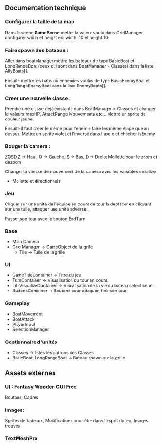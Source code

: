 ## Documentation technique
### Configurer la taille de la map
Dans la scene **GameScene** mettre la valeur voulu dans GridManager configurer width et height ex: width: 10 et height 10;
### Faire spawn des bateaux :
Aller dans boatManager mettre les bateaux de type BasicBoat et LongRangeBoat (ceux qui sont dans BoatManager > Classes) dans la liste AllyBoats[].

 Ensuite mettre les bateaux ennemies voulus de type BasicEnemyBoat et LongRangeEnemyBoat dans la liste EnemyBoats[].

### Creer une nouvelle classe :
Prendre une classe déjà existante dans BoatManager > Classes et changer le valeurs maxHP, AttackRange Mouvements etc... Mettre un sprite de couleur jaune.

Ensuite il faut creer le même pour l'enemie faire les même étape que au dessus. Mettre un sprite violet et l'inversé dans l'axe x et chocher isEnemy

### Bouger la camera :

ZQSD Z -> Haut, Q -> Gauche, S -> Bas, D -> Droite
Mollette pour le zoom et dezoom

Changer la vitesse de mouvement de la camera avec les variables serialize
* Mollette et directionnels

### Jeu 

Cliquer sur une unité de l'équipe en cours de tour la deplacer en cliquant sur une tuile, attaquer une unité adverse.

Passer son tour avec le bouton EndTurn

### Base
* Main Camera
* Grid Manager -> GameObject de la grille
    * Tile -> Tuile de la grille 

### UI
* GameTitleContainer -> Titre du jeu
* TurnContainer -> Visualisation du tour en cours
* LifeVisualizeContainer -> Visualisation de la vie du bateau selectionné
* ButtonsContainer -> Boutons pour attaquer, finir son tour

### Gameplay
* BoatMovement
* BoatAttack
* PlayerInput
* SelectionManager

### Gestionnaire d'unités
* Classes -> listes les patrons des Classes
* BasicBoat, LongRangeBoat -> Bateau spawn sur la grille

## Assets externes 
### UI : Fantasy Wooden GUI  Free
 Boutons, Cadres

### Images: 
Sprites de bateaux, Modifications pour être dans l'esprit du jeu, Images trouvés

### TextMeshPro
